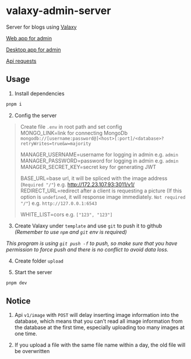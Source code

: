# valaxy-admin-server

Server for blogs using [Valaxy](https://github.com/YunYouJun/valaxy)

[Web app for admin](https://github.com/Rotten-LKZ/valaxy-admin-web)

[Desktop app for admin](https://github.com/Rotten-LKZ/valaxy-admin-desktop)

[Api requests](https://github.com/Rotten-LKZ/valaxy-admin-server-api)

## Usage

1. Install dependencies 

```bash
pnpm i
```

2. Config the server

> Create file `.env` in root path and set config<br/>
> MONGO_LINK=link for connecting MongoDb `mongodb://[username:password@]<host>[:port]/<database>?retryWrites=true&w=majority`<br/>
> 
> MANAGER_USERNAME=username for logging in admin e.g. `admin`<br/>
> MANAGER_PASSWORD=password for logging in admin e.g. `admin`<br/>
> MANAGER_SECRET_KEY=secret key for generating JWT<br/>
> 
> BASE_URL=base url, it will be spliced with the image address (`Required "/"`) e.g. http://172.23.107.93:3011/v1/<br/>
> REDIRECT_URL=redirect after a client is requesting a picture (If this option is `undefined`, it will response image immediately. `Not required "/"`) e.g. `http://127.0.0.1:6543`<br/>
>
> WHITE_LIST=cors e.g. `["123", "123"]`<br/>


3. Create Valaxy under `template` and use `git` to push it to github *(Remember to use `npm` and `git` env is required)*

  *This program is using `git push -f` to push, so make sure that you have permission to force push and there is no conflict to avoid data loss.*

4. Create folder `upload`

5. Start the server

```bash
pnpm dev
```

## Notice

1. Api `v1/image` with `POST` will delay inserting image information into the database, which means that you can't read all image information from the database at the first time, especially uploading too many images at one time.

2. If you upload a file with the same file name within a day, the old file will be overwritten
